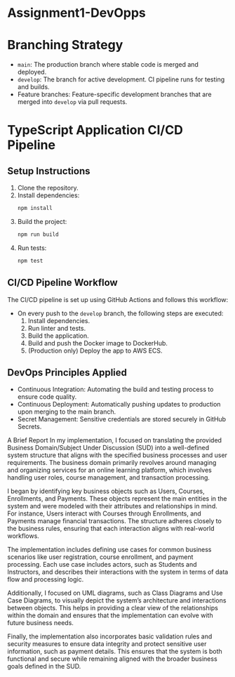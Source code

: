 # Assignment1-DevOpps

# Branching Strategy

- `main`: The production branch where stable code is merged and deployed.
- `develop`: The branch for active development. CI pipeline runs for testing and builds.
- Feature branches: Feature-specific development branches that are merged into `develop` via pull requests.

# TypeScript Application CI/CD Pipeline

## Setup Instructions

1. Clone the repository.
2. Install dependencies:
   ```bash
   npm install
   ```
3. Build the project:
   ```bash
   npm run build
   ```
4. Run tests:
   ```bash
   npm test
   ```

## CI/CD Pipeline Workflow

The CI/CD pipeline is set up using GitHub Actions and follows this workflow:
- On every push to the `develop` branch, the following steps are executed:
  1. Install dependencies.
  2. Run linter and tests.
  3. Build the application.
  4. Build and push the Docker image to DockerHub.
  5. (Production only) Deploy the app to AWS ECS.

## DevOps Principles Applied
- Continuous Integration: Automating the build and testing process to ensure code quality.
- Continuous Deployment: Automatically pushing updates to production upon merging to the main branch.
- Secret Management: Sensitive credentials are stored securely in GitHub Secrets.



A Brief Report
In my implementation, I focused on translating the provided Business Domain/Subject Under Discussion (SUD) into a well-defined system structure that aligns with the specified business processes and user requirements. The business domain primarily revolves around managing and organizing services for an online learning platform, which involves handling user roles, course management, and transaction processing.

I began by identifying key business objects such as Users, Courses, Enrollments, and Payments. These objects represent the main entities in the system and were modeled with their attributes and relationships in mind. For instance, Users interact with Courses through Enrollments, and Payments manage financial transactions. The structure adheres closely to the business rules, ensuring that each interaction aligns with real-world workflows.

The implementation includes defining use cases for common business scenarios like user registration, course enrollment, and payment processing. Each use case includes actors, such as Students and Instructors, and describes their interactions with the system in terms of data flow and processing logic.

Additionally, I focused on UML diagrams, such as Class Diagrams and Use Case Diagrams, to visually depict the system’s architecture and interactions between objects. This helps in providing a clear view of the relationships within the domain and ensures that the implementation can evolve with future business needs.

Finally, the implementation also incorporates basic validation rules and security measures to ensure data integrity and protect sensitive user information, such as payment details. This ensures that the system is both functional and secure while remaining aligned with the broader business goals defined in the SUD.
